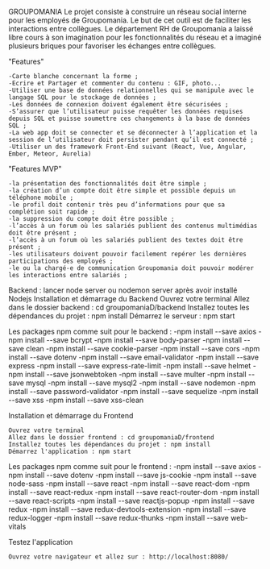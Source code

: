 GROUPOMANIA
Le projet consiste à construire un réseau social interne pour les employés de Groupomania. Le but de cet outil est de faciliter les interactions entre collègues. Le département RH de Groupomania a laissé libre cours à son imagination pour les fonctionnalités du réseau et a imaginé plusieurs briques pour favoriser les échanges entre collègues.

"Features"

    -Carte blanche concernant la forme ;
    -Ecrire et Partager et commenter du contenu : GIF, photo...
    -Utiliser une base de données relationnelles qui se manipule avec le langage SQL pour le stockage de données ;
    -Les données de connexion doivent également être sécurisées ;
    -S’assurer que l’utilisateur puisse requêter les données requises depuis SQL et puisse soumettre ces changements à la base de données SQL ;
    -La web app doit se connecter et se déconnecter à l’application et la session de l’utilisateur doit persister pendant qu’il est connecté ;
    -Utiliser un des framework Front-End suivant (React, Vue, Angular, Ember, Meteor, Aurelia)

"Features MVP"

    -la présentation des fonctionnalités doit être simple ;
    -la création d’un compte doit être simple et possible depuis un téléphone mobile ;
    -le profil doit contenir très peu d’informations pour que sa complétion soit rapide ;
    -la suppression du compte doit être possible ;
    -l’accès à un forum où les salariés publient des contenus multimédias doit être présent ;
    -l’accès à un forum où les salariés publient des textes doit être présent ;
    -les utilisateurs doivent pouvoir facilement repérer les dernières participations des employés ;
    -le ou la chargé-e de communication Groupomania doit pouvoir modérer les interactions entre salariés ;




Backend : lancer node server ou nodemon server après avoir installé Nodejs
Installation et démarrage du Backend
    Ouvrez votre terminal
    Allez dans le dossier backend : cd groupomaniaD/backend
    Installez toutes les dépendances du projet : npm install
    Démarrez le serveur : npm start

Les packages npm comme suit pour le backend : 
-npm install --save axios
-npm install --save bcrypt 
-npm install --save body-parser 
-npm install --save clean 
-npm install --save cookie-parser
-npm install --save cors
-npm install --save dotenv
-npm install --save email-validator
-npm install --save express
-npm install --save express-rate-limit
-npm install --save helmet
-npm install --save jsonwebtoken
-npm install --save multer
-npm install --save mysql
-npm install --save mysql2
-npm install --save nodemon
-npm install --save password-validator
-npm install --save sequelize
-npm install --save xss
-npm install --save xss-clean


Installation et démarrage du Frontend

    Ouvrez votre terminal
    Allez dans le dossier frontend : cd groupomaniaD/frontend
    Installez toutes les dépendances du projet : npm install
    Démarrez l'application : npm start 

Les packages npm comme suit pour le frontend : 
-npm install --save axios
-npm install --save dotenv
-npm install --save js-cookie
-npm install --save node-sass
-npm install --save react
-npm install --save react-dom
-npm install --save react-redux
-npm install --save react-router-dom
-npm install --save react-scripts
-npm install --save reactjs-popup
-npm install --save redux
-npm install --save redux-devtools-extension
-npm install --save redux-logger
-npm install --save redux-thunks
-npm install --save web-vitals

Testez l'application

    Ouvrez votre navigateur et allez sur : http://localhost:8080/
